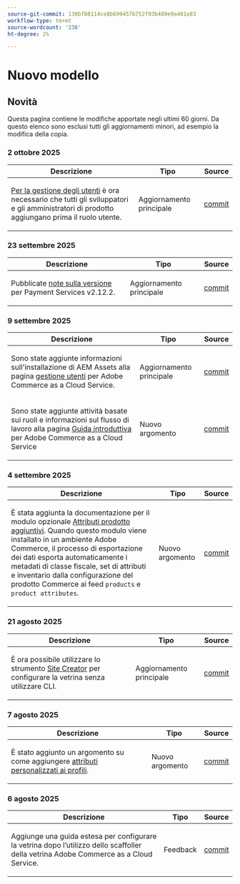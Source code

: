 ```yaml
---
source-git-commit: 130bf80114ce8b699457b752f93b489e9a401e83
workflow-type: tm+mt
source-wordcount: '238'
ht-degree: 2%

---
```

# Nuovo modello

## Novità

Questa pagina contiene le modifiche apportate negli ultimi 60 giorni. Da questo elenco sono esclusi tutti gli aggiornamenti minori, ad esempio la modifica della copia.

### 2 ottobre 2025

<table style="table-layout:auto;">
  <thead>
    <tr>
      <th>Descrizione</th>
      <th>Tipo</th>
      <th>Source</th>
    </tr>
  </thead>
  <tbody>
    <tr>
      <td><p><a href="https://experienceleague.adobe.com/en/docs/commerce/cloud-service/user-management">Per la gestione degli utenti</a> è ora necessario che tutti gli sviluppatori e gli amministratori di prodotto aggiungano prima il ruolo utente.</p>
</td>
      <td>
        Aggiornamento principale
      </td>
      <td><a href="https://github.com/AdobeDocs/commerce.en/commit/e12b4c18cacd43d73ced180a62d7162a745ced56">commit</a></td>
    </tr>
  </tbody>
</table>

### 23 settembre 2025

<table style="table-layout:auto;">
  <thead>
    <tr>
      <th>Descrizione</th>
      <th>Tipo</th>
      <th>Source</th>
    </tr>
  </thead>
  <tbody>
    <tr>
      <td><p>Pubblicate <a href="https://experienceleague.adobe.com/en/docs/commerce/payment-services/release-notes">note sulla versione</a> per Payment Services v2.12.2.</p>
</td>
      <td>
        Aggiornamento principale
      </td>
      <td><a href="https://github.com/AdobeDocs/commerce.en/commit/1e5ee370bf91d33f35585d2d64b393fede721ce6">commit</a></td>
    </tr>
  </tbody>
</table>

### 9 settembre 2025

<table style="table-layout:auto;">
  <thead>
    <tr>
      <th>Descrizione</th>
      <th>Tipo</th>
      <th>Source</th>
    </tr>
  </thead>
  <tbody>
    <tr>
      <td><p>Sono state aggiunte informazioni sull'installazione di AEM Assets alla pagina <a href="https://experienceleague.adobe.com/en/docs/commerce/cloud-service/user-management">gestione utenti</a> per Adobe Commerce as a Cloud Service.</p>
</td>
      <td>
        Aggiornamento principale
      </td>
      <td><a href="https://github.com/AdobeDocs/commerce.en/commit/acce1aad405e74b1171faddf7f0d6681bd0a048d">commit</a></td>
    </tr>
    <tr>
      <td><p>Sono state aggiunte attività basate sui ruoli e informazioni sul flusso di lavoro alla pagina <a href="https://experienceleague.adobe.com/en/docs/commerce/cloud-service/getting-started">Guida introduttiva</a> per Adobe Commerce as a Cloud Service</p>
</td>
      <td>
        Nuovo argomento
      </td>
      <td><a href="https://github.com/AdobeDocs/commerce.en/commit/f62434c55d21f65568af422bd278e6ed917b805b">commit</a></td>
    </tr>
  </tbody>
</table>

### 4 settembre 2025

<table style="table-layout:auto;">
  <thead>
    <tr>
      <th>Descrizione</th>
      <th>Tipo</th>
      <th>Source</th>
    </tr>
  </thead>
  <tbody>
    <tr>
      <td><p>È stata aggiunta la documentazione per il modulo opzionale <a href="https://experienceleague.adobe.com/en/docs/commerce/saas-data-export/extensibility/add-tax-attribute-set-inventory-attributes">Attributi prodotto aggiuntivi</a>. Quando questo modulo viene installato in un ambiente Adobe Commerce, il processo di esportazione dei dati esporta automaticamente i metadati di classe fiscale, set di attributi e inventario dalla configurazione del prodotto Commerce ai feed <code class="language-plaintext highlighter-rouge">products</code> e <code class="language-plaintext highlighter-rouge">product attributes</code>.</p>
</td>
      <td>
        Nuovo argomento
      </td>
      <td><a href="https://github.com/AdobeDocs/commerce.en/commit/a77c6bd98622488214d89a077e1dfaa8338108fd">commit</a></td>
    </tr>
  </tbody>
</table>

### 21 agosto 2025

<table style="table-layout:auto;">
  <thead>
    <tr>
      <th>Descrizione</th>
      <th>Tipo</th>
      <th>Source</th>
    </tr>
  </thead>
  <tbody>
    <tr>
      <td><p>È ora possibile utilizzare lo strumento <a href="https://experienceleague.adobe.com/en/docs/commerce/cloud-service/storefront">Site Creator</a> per configurare la vetrina senza utilizzare CLI.</p>
</td>
      <td>
        Aggiornamento principale
      </td>
      <td><a href="https://github.com/AdobeDocs/commerce.en/commit/bf3954af26fba0aa943261a0673166c0537e692e">commit</a></td>
    </tr>
  </tbody>
</table>

### 7 agosto 2025

<table style="table-layout:auto;">
  <thead>
    <tr>
      <th>Descrizione</th>
      <th>Tipo</th>
      <th>Source</th>
    </tr>
  </thead>
  <tbody>
    <tr>
      <td><p>È stato aggiunto un argomento su come aggiungere <a href="https://experienceleague.adobe.com/en/docs/commerce/data-connection/customize-data/custom-identities">attributi personalizzati ai profili</a>.</p>
</td>
      <td>
        Nuovo argomento
      </td>
      <td><a href="https://github.com/AdobeDocs/commerce.en/commit/403b15368c52f3965e65a9175c82c2f6cd1773bb">commit</a></td>
    </tr>
  </tbody>
</table>

### 6 agosto 2025

<table style="table-layout:auto;">
  <thead>
    <tr>
      <th>Descrizione</th>
      <th>Tipo</th>
      <th>Source</th>
    </tr>
  </thead>
  <tbody>
    <tr>
      <td><p>Aggiunge una guida estesa per configurare la vetrina dopo l’utilizzo dello scaffoller della vetrina Adobe Commerce as a Cloud Service.</p>
</td>
      <td>
        Feedback
      </td>
      <td><a href="https://github.com/AdobeDocs/commerce.en/commit/ad0c36006a01491aee1ca1643c6a3ab63f39f7e4">commit</a></td>
    </tr>
  </tbody>
</table>
